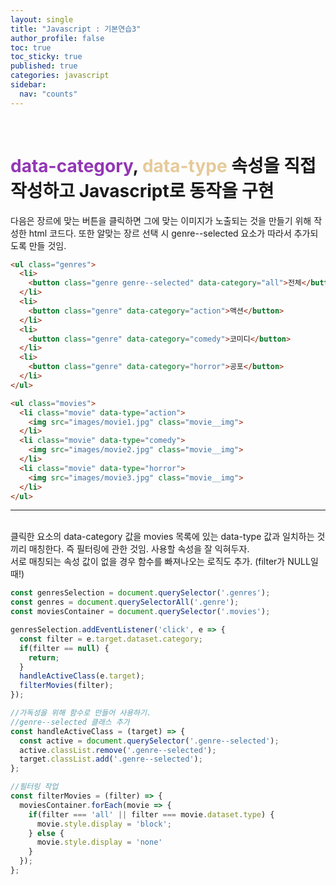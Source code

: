 ```yaml
---
layout: single
title: "Javascript : 기본연습3"
author_profile: false
toc: true
toc_sticky: true
published: true
categories: javascript
sidebar:
  nav: "counts"
---
```


<br>

# <span style="color:#9336b5">data-category</span>, <span style="color:#e6ca9a">data-type</span> 속성을 직접 작성하고 Javascript로 동작을 구현

<div class="notice--info">
다음은 장르에 맞는 버튼을 클릭하면 그에 맞는 이미지가 노출되는 것을 만들기 위해 작성한 html 코드다.
또한 알맞는 장르 선택 시 genre--selected 요소가 따라서 추가되도록 만들 것임.
</div>

```html
<ul class="genres">
  <li>
    <button class="genre genre--selected" data-category="all">전체</button>
  </li>
  <li>
    <button class="genre" data-category="action">액션</button>
  </li>
  <li>
    <button class="genre" data-category="comedy">코미디</button>
  </li>
  <li>
    <button class="genre" data-category="horror">공포</button>
  </li>
</ul>

<ul class="movies">
  <li class="movie" data-type="action">
    <img src="images/movie1.jpg" class="movie__img">
  </li>
  <li class="movie" data-type="comedy">
    <img src="images/movie2.jpg" class="movie__img">
  </li>
  <li class="movie" data-type="horror">
    <img src="images/movie3.jpg" class="movie__img">
  </li>
</ul>
```

<hr>
<br>

<div class="notice--info">
클릭한 요소의 data-category 값을 movies 목록에 있는 data-type 값과 일치하는 것끼리 매칭한다.
즉 필터링에 관한 것임. 사용할 속성을 잘 익혀두자.
</div>

<div class="notice--info">
서로 매칭되는 속성 값이 없을 경우 함수를 빠져나오는 로직도 추가. (filter가 NULL일 때!)
</div>

```javascript
const genresSelection = document.querySelector('.genres');
const genres = document.querySelectorAll('.genre');
const moviesContainer = document.querySelector('.movies');

genresSelection.addEventListener('click', e => {
  const filter = e.target.dataset.category;
  if(filter == null) {
    return;
  }
  handleActiveClass(e.target);
  filterMovies(filter);
});

//가독성을 위해 함수로 만들어 사용하기.
//genre--selected 클래스 추가
const handleActiveClass = (target) => {
  const active = document.querySelector('.genre--selected');
  active.classList.remove('.genre--selected');
  target.classList.add('.genre--selected');
};

//필터링 작업
const filterMovies = (filter) => {
  moviesContainer.forEach(movie => {
    if(filter === 'all' || filter === movie.dataset.type) {
      movie.style.display = 'block';
    } else {
      movie.style.display = 'none'
    }
  });
};
```